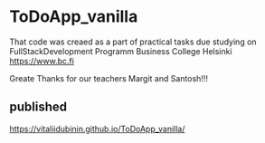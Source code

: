 # ToDoApp_vanilla

That code was creaed as a part of practical tasks due studying on FullStackDevelopment Programm Business College Helsinki https://www.bc.fi

Greate Thanks for our teachers Margit and Santosh!!!

## published
https://vitaliidubinin.github.io/ToDoApp_vanilla/
